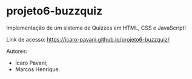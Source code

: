 # projeto6-buzzquiz

Implementação de um sistema de Quizzes em HTML, CSS e JavaScript!

Link de acesso: https://icaro-pavani.github.io/projeto6-buzzquiz/

Autores:

 * Ícaro Pavani;
 * Marcos Henrique.
